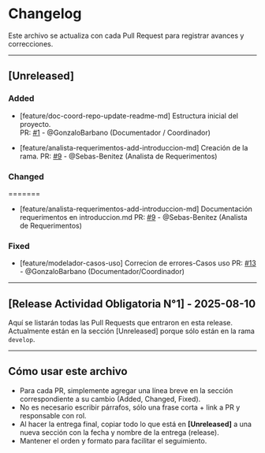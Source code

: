 # Changelog

Este archivo se actualiza con cada Pull Request para registrar avances y correcciones.

---

## [Unreleased]

### Added

- [feature/doc-coord-repo-update-readme-md] Estructura inicial del proyecto.  
  PR: [#1](https://github.com/GonzaloBarbano/SistemaProductoraVideos/pull/2) - @GonzaloBarbano (Documentador / Coordinador)

- [feature/analista-requerimentos-add-introduccion-md] Creación de la rama.
  PR: [#9](https://github.com/GonzaloBarbano/SistemaProductoraVideos/pull/9) - @Sebas-Benitez (Analista de Requerimentos)

### Changed
=======
- [feature/analista-requerimentos-add-introduccion-md] Documentación requerimentos en introduccion.md
  PR: [#9](https://github.com/GonzaloBarbano/SistemaProductoraVideos/pull/9) - @Sebas-Benitez (Analista de Requerimentos)

### Fixed

- [feature/modelador-casos-uso] Correcion de errores-Casos uso
  PR: [#13](https://github.com/GonzaloBarbano/SistemaProductoraVideos/pull/13) - @GonzaloBarbano (Documentador/Coordinador)

---

## [Release Actividad Obligatoria N°1] - 2025-08-10

Aquí se listarán todas las Pull Requests que entraron en esta release.  
Actualmente están en la sección [Unreleased] porque sólo están en la rama `develop`.

---

## Cómo usar este archivo

- Para cada PR, simplemente agregar una línea breve en la sección correspondiente a su cambio (Added, Changed, Fixed).
- No es necesario escribir párrafos, sólo una frase corta + link a PR y responsable con rol.
- Al hacer la entrega final, copiar todo lo que está en **[Unreleased]** a una nueva sección con la fecha y nombre de la entrega (release).
- Mantener el orden y formato para facilitar el seguimiento.
